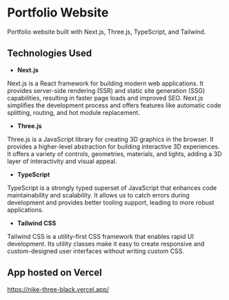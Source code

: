 # <a name="no-link"></a>Portfolio Website

Portfolio website built with Next.js, Three.js, TypeScript, and Tailwind.

## <a name="no-link"></a>Technologies Used

- **Next.js**

Next.js is a React framework for building modern web applications. It provides server-side rendering (SSR) and static site generation (SSG) capabilities, resulting in faster page loads and improved SEO. Next.js simplifies the development process and offers features like automatic code splitting, routing, and hot module replacement.

- **Three.js**

Three.js is a JavaScript library for creating 3D graphics in the browser. It provides a higher-level abstraction for building interactive 3D experiences. It offers a variety of controls, geometries, materials, and lights, adding a 3D layer of interactivity and visual appeal.

- **TypeScript**

TypeScript is a strongly typed superset of JavaScript that enhances code maintainability and scalability. It allows us to catch errors during development and provides better tooling support, leading to more robust applications.

- **Tailwind CSS**

Tailwind CSS is a utility-first CSS framework that enables rapid UI development. Its utility classes make it easy to create responsive and custom-designed user interfaces without writing custom CSS.

## App hosted on Vercel

https://nike-three-black.vercel.app/
